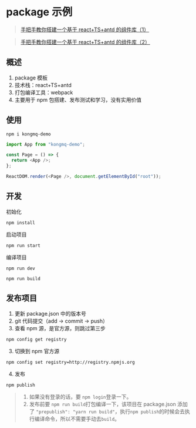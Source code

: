 # package 示例

> [手把手教你搭建一个基于 react+TS+antd 的组件库（1）](https://github.com/kongmengqian/blog/blob/master/articles/%E6%8A%80%E6%9C%AF%E7%B1%BB/npm/%E6%89%8B%E6%8A%8A%E6%89%8B%E6%95%99%E4%BD%A0%E6%90%AD%E5%BB%BA%E4%B8%80%E4%B8%AA%E5%9F%BA%E4%BA%8Ereact+TS+antd%E7%9A%84%E7%BB%84%E4%BB%B6%E5%BA%93%EF%BC%881%EF%BC%89.md)

> [手把手教你搭建一个基于 react+TS+antd 的组件库（2）](<https://github.com/kongmengqian/blog/blob/master/articles/%E6%8A%80%E6%9C%AF%E7%B1%BB/npm/%E6%89%8B%E6%8A%8A%E6%89%8B%E6%95%99%E4%BD%A0%E6%90%AD%E5%BB%BA%E4%B8%80%E4%B8%AA%E5%9F%BA%E4%BA%8Ereact%2BTS%2Bantd%E7%9A%84%E7%BB%84%E4%BB%B6%E5%BA%93(2).md>)

## 概述

1. package 模板
2. 技术栈：react+TS+antd
3. 打包编译工具：webpack
4. 主要用于 npm 包搭建、发布测试和学习，没有实用价值

## 使用

`npm i kongmq-demo`

```js
import App from "kongmq-demo";

const Page = () => {
  return <App />;
};

ReactDOM.render(<Page />, document.getElementById("root"));
```

## 开发

初始化

`npm install`

启动项目

`npm run start`

编译项目

`npm run dev`

`npm run build`

## 发布项目

1. 更新 package.json 中的版本号
2. git 代码提交（add -> commit -> push）
3. 查看 npm 源，是官方源，则跳过第三步

`npm config get registry`

3. 切换到 npm 官方源

`npm config set registry=http://registry.npmjs.org`

4. 发布

`npm publish`

> 1. 如果没有登录的话，要 `npm login`登录一下。
> 2. 发布前要 `npm run build`打包编译一下，该项目在 package.json 添加了 `"prepublish": "yarn run build"`，执行`npm publish`的时候会去执行编译命令，所以不需要手动去`build`。
